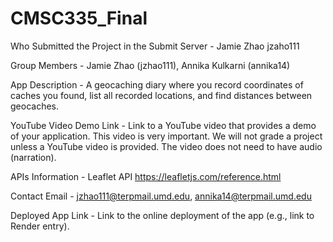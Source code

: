 # CMSC335_Final
Who Submitted the Project in the Submit Server - Jamie Zhao jzaho111

Group Members - Jamie Zhao (jzhao111), Annika Kulkarni (annika14)

App Description - A geocaching diary where you record coordinates of caches you found, list all recorded locations, and find distances between geocaches. 

YouTube Video Demo Link - Link to a YouTube video that provides a demo of your application. This video is very important. We will not grade a project unless a YouTube video is provided. The video does not need to have audio (narration).

APIs Information - Leaflet API https://leafletjs.com/reference.html 

Contact Email - jzhao111@terpmail.umd.edu, annika14@terpmail.umd.edu

Deployed App Link - Link to the online deployment of the app (e.g., link to Render entry).
